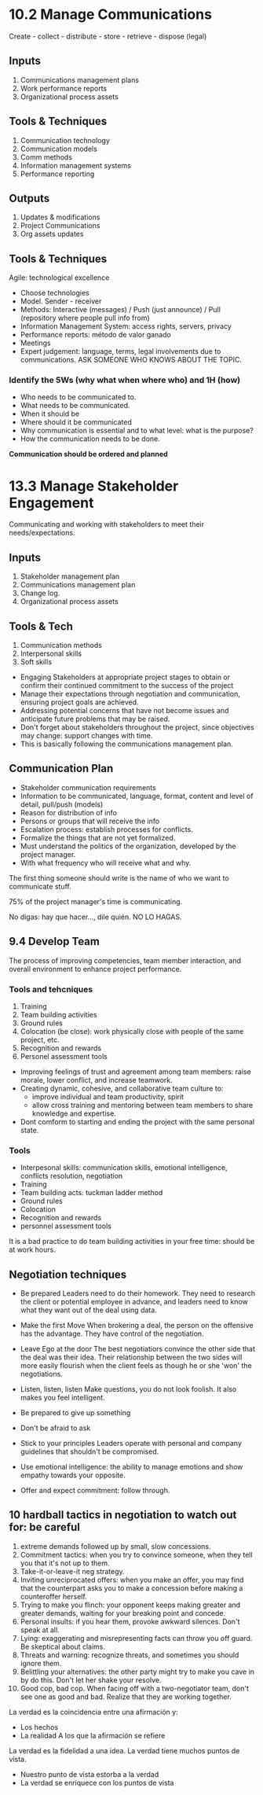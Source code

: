 # 10.2 Manage Communications

Create - collect - distribute - store - retrieve - dispose (legal)

## Inputs

1. Communications management plans
2. Work performance reports
3. Organizational process assets

## Tools & Techniques

1. Communication technology
2. Communication models
3. Comm methods
4. Information management systems
5. Performance reporting

## Outputs

1. Updates & modifications
2. Project Communications
3. Org assets updates

## Tools & Techniques

Agile: technological excellence

- Choose technologies
- Model. Sender - receiver
- Methods: Interactive (messages) / Push (just announce) / Pull (repository where people pull info from)
- Information Management System: access rights, servers, privacy
- Performance reports: método de valor ganado
- Meetings
- Expert judgement: language, terms, legal involvements due to communications. ASK SOMEONE WHO KNOWS ABOUT THE TOPIC.

### Identify the 5Ws (why what when where who) and 1H (how)

- Who needs to be communicated to.
- What needs to be communicated.
- When it should be
- Where should it be communicated
- Why communication is essential and to what level: what is the purpose?
- How the communication needs to be done.

**Communication should be ordered and planned**

# 13.3 Manage Stakeholder Engagement

Communicating and working with stakeholders to meet their needs/expectations.

## Inputs

1. Stakeholder management plan
2. Communications management plan
3. Change log.
4. Organizational process assets

## Tools & Tech

1. Communication methods
2. Interpersonal skills
3. Soft skills

- Engaging Stakeholders at appropriate project stages to obtain or confirm their continued commitment to the success of the project
- Manage their expectations through negotiation and communication, ensuring project goals are achieved.
- Addressing potential concerns that have not become issues and anticipate future problems that may be raised.
- Don't forget about stakeholders throughout the project, since objectives may change: support changes with time.
- This is basically following the communications management plan.

## Communication Plan

- Stakeholder communication requirements
- Information to be communicated, language, format, content and level of detail, pull/push (models)
- Reason for distribution of info
- Persons or groups that will receive the info
- Escalation process: establish processes for conflicts.
- Formalize the things that are not yet formalized.
- Must understand the politics of the organization, developed by the project manager.
- With what frequency who will receive what and why.

The first thing someone should write is the name of who we want to communicate stuff.

75% of the project manager's time is communicating.

No digas: hay que hacer..., dile quién. NO LO HAGAS.

## 9.4 Develop Team

The process of improving competencies, team member interaction, and overall environment to enhance project performance.

### Tools and tehcniques

1. Training
2. Team building activities
3. Ground rules
4. Colocation (be close): work physically close with people of the same project, etc.
5. Recognition and rewards
6. Personel assessment tools

- Improving feelings of trust and agreement among team members: raise morale, lower conflict, and increase teamwork.
- Creating dynamic, cohesive, and collaborative team culture to:
  - improve individual and team productivity, spirit
  - allow cross training and mentoring between team members to share knowledge and expertise.
- Dont comform to starting and ending the project with the same personal state.

### Tools

- Interpesonal skills: communication skills, emotional intelligence, conflicts resolution, negotiation
- Training
- Team building acts: tuckman ladder method
- Ground rules
- Colocation
- Recognition and rewards
- personnel assessment tools
  
It is a bad practice to do team building activities in your free time: should be at work hours.

## Negotiation techniques

- Be prepared
Leaders need to do their homework. They need to research the client or potential employee in advance, and leaders need to know what they want out of the deal using data.

- Make the first Move
When brokering a deal, the person on the offensive has the advantage. They have control of the negotiation.

- Leave Ego at the door
The best negotiatiors convince the other side that the deal was their idea. Their relationship between the two sides will more easily flourish when the client feels as though he or she 'won' the negotiations.

- Listen, listen, listen
Make questions, you do not look foolish. It also makes you feel intelligent.

- Be prepared to give up something
- Don't be afraid to ask
- Stick to your principles
Leaders operate with personal and company guidelines that shouldn't be compromised.
- Use emotional intelligence: the ability to manage emotions and show empathy towards your opposite.
- Offer and expect commitment: follow through.

## 10 hardball tactics in negotiation to watch out for: be careful

1. extreme demands followed up by small, slow concessions.
2. Commitment tactics: when you try to convince someone, when they tell you that it's not up to them.
3. Take-it-or-leave-it neg strategy.
4. Inviting unreciprocated offers: when you make an offer, you may find that the counterpart asks you to make a concession before making a counteroffer herself.
5. Trying to make you flinch: your opponent keeps making greater and greater demands, waiting for your breaking point and concede.
6. Personal insults: if you hear them, provoke awkward silences. Don't speak at all.
7. Lying: exaggerating and misrepresenting facts can throw you off guard. Be skeptical about claims.
8. Threats and warning: recognize threats, and sometimes you should ignore them.
9. Belittling your alternatives: the other party might try to make you cave in by do this. Don't let her shake your resolve.
10. Good cop, bad cop. When facing off with a two-negotiator team, don't see one as good and bad. Realize that they are working together.

La verdad es la coincidencia entre una afirmación y:
- Los hechos
- La realidad
A los que la afirmación se refiere


La verdad es la fidelidad a una idea. La verdad tiene muchos puntos de vista.

- Nuestro punto de vista estorba a la verdad
- La verdad se enriquece con los puntos de vista 